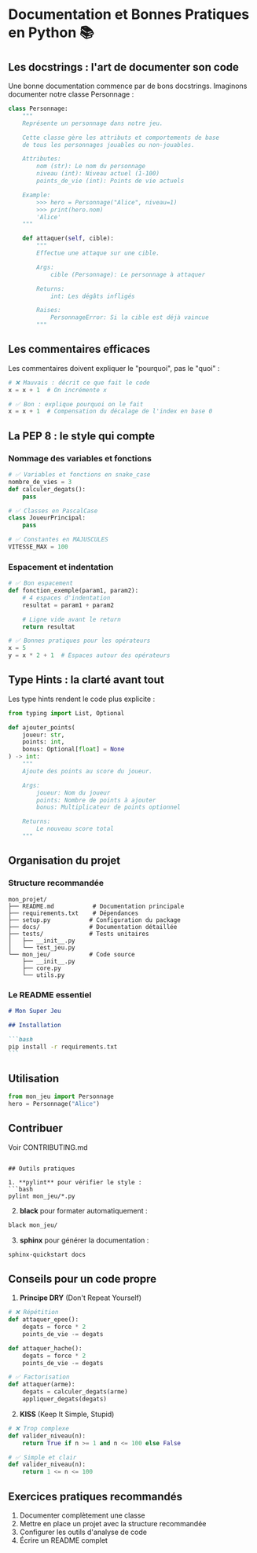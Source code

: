 # Documentation et Bonnes Pratiques en Python 📚

## Les docstrings : l'art de documenter son code

Une bonne documentation commence par de bons docstrings. Imaginons documenter notre classe Personnage :

```python
class Personnage:
    """
    Représente un personnage dans notre jeu.

    Cette classe gère les attributs et comportements de base
    de tous les personnages jouables ou non-jouables.

    Attributes:
        nom (str): Le nom du personnage
        niveau (int): Niveau actuel (1-100)
        points_de_vie (int): Points de vie actuels

    Example:
        >>> hero = Personnage("Alice", niveau=1)
        >>> print(hero.nom)
        'Alice'
    """

    def attaquer(self, cible):
        """
        Effectue une attaque sur une cible.

        Args:
            cible (Personnage): Le personnage à attaquer

        Returns:
            int: Les dégâts infligés

        Raises:
            PersonnageError: Si la cible est déjà vaincue
        """
```

## Les commentaires efficaces

Les commentaires doivent expliquer le "pourquoi", pas le "quoi" :

```python
# ❌ Mauvais : décrit ce que fait le code
x = x + 1  # On incrémente x

# ✅ Bon : explique pourquoi on le fait
x = x + 1  # Compensation du décalage de l'index en base 0
```

## La PEP 8 : le style qui compte

### Nommage des variables et fonctions

```python
# ✅ Variables et fonctions en snake_case
nombre_de_vies = 3
def calculer_degats():
    pass

# ✅ Classes en PascalCase
class JoueurPrincipal:
    pass

# ✅ Constantes en MAJUSCULES
VITESSE_MAX = 100
```

### Espacement et indentation

```python
# ✅ Bon espacement
def fonction_exemple(param1, param2):
    # 4 espaces d'indentation
    resultat = param1 + param2

    # Ligne vide avant le return
    return resultat

# ✅ Bonnes pratiques pour les opérateurs
x = 5
y = x * 2 + 1  # Espaces autour des opérateurs
```

## Type Hints : la clarté avant tout

Les type hints rendent le code plus explicite :

```python
from typing import List, Optional

def ajouter_points(
    joueur: str,
    points: int,
    bonus: Optional[float] = None
) -> int:
    """
    Ajoute des points au score du joueur.

    Args:
        joueur: Nom du joueur
        points: Nombre de points à ajouter
        bonus: Multiplicateur de points optionnel

    Returns:
        Le nouveau score total
    """
```

## Organisation du projet

### Structure recommandée

```
mon_projet/
├── README.md           # Documentation principale
├── requirements.txt    # Dépendances
├── setup.py           # Configuration du package
├── docs/              # Documentation détaillée
├── tests/             # Tests unitaires
│   ├── __init__.py
│   └── test_jeu.py
└── mon_jeu/           # Code source
    ├── __init__.py
    ├── core.py
    └── utils.py
```

### Le README essentiel

````markdown
# Mon Super Jeu

## Installation

```bash
pip install -r requirements.txt
```
````

## Utilisation

```python
from mon_jeu import Personnage
hero = Personnage("Alice")
```

## Contribuer

Voir CONTRIBUTING.md

````

## Outils pratiques

1. **pylint** pour vérifier le style :
```bash
pylint mon_jeu/*.py
````

2. **black** pour formater automatiquement :

```bash
black mon_jeu/
```

3. **sphinx** pour générer la documentation :

```bash
sphinx-quickstart docs
```

## Conseils pour un code propre

1. **Principe DRY** (Don't Repeat Yourself)

```python
# ❌ Répétition
def attaquer_epee():
    degats = force * 2
    points_de_vie -= degats

def attaquer_hache():
    degats = force * 2
    points_de_vie -= degats

# ✅ Factorisation
def attaquer(arme):
    degats = calculer_degats(arme)
    appliquer_degats(degats)
```

2. **KISS** (Keep It Simple, Stupid)

```python
# ❌ Trop complexe
def valider_niveau(n):
    return True if n >= 1 and n <= 100 else False

# ✅ Simple et clair
def valider_niveau(n):
    return 1 <= n <= 100
```

## Exercices pratiques recommandés

1. Documenter complètement une classe
2. Mettre en place un projet avec la structure recommandée
3. Configurer les outils d'analyse de code
4. Écrire un README complet
